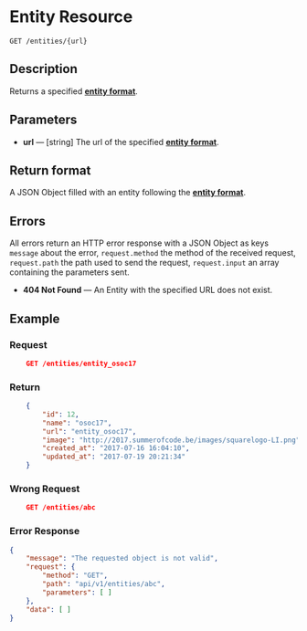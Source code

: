 # Entity Resource

    GET /entities/{url}

## Description

Returns a specified **[entity format][]**.

## Parameters

- **url** — [string] The url of the specified **[entity format][]**.

## Return format

A JSON Object filled with an entity following the **[entity format][]**.

## Errors

All errors return an HTTP error response with a JSON Object as keys ``message`` about the error, ``request.method`` the method of the received request, ``request.path`` the path used to send the request, ``request.input`` an array containing the parameters sent.

- **404 Not Found** — An Entity with the specified URL does not exist.

## Example

### **Request**

``` json
    GET /entities/entity_osoc17
```

### **Return**

``` json
    {
        "id": 12,
        "name": "osoc17",
        "url": "entity_osoc17",
        "image": "http://2017.summerofcode.be/images/squarelogo-LI.png",
        "created_at": "2017-07-16 16:04:10",
        "updated_at": "2017-07-19 20:21:34"
    }

```

### **Wrong Request**

``` json
    GET /entities/abc
```

### **Error Response**

``` json
{
    "message": "The requested object is not valid",
    "request": {
        "method": "GET",
        "path": "api/v1/entities/abc",
        "parameters": [ ]
    },
    "data": [ ]
}
```

[entity format]: ../../formats.md#entity-format
